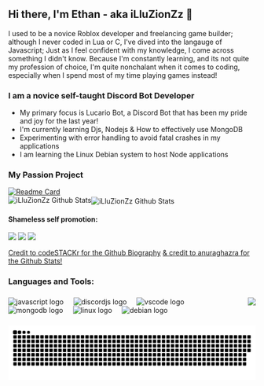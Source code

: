 ## Hi there, I'm Ethan - aka iLluZionZz 👋 

I used to be a novice Roblox developer and freelancing game builder; although I never coded in Lua or C, I've dived into the langauge of Javascript; Just as I feel confident with my knowledge, I come across something I didn't know. Because I'm constantly learning, and its not quite my profession of choice, I'm quite nonchalant when it comes to coding, especially when I spend most of my time playing games instead!

### I am a novice self-taught Discord Bot Developer

- My primary focus is Lucario Bot, a Discord Bot that has been my pride and joy for the last year!
- I'm currently learning Djs, Nodejs & How to effectively use MongoDB
- Experimenting with error handling to avoid fatal crashes in my applications
- I am learning the Linux Debian system to host Node applications

### My Passion Project
[![Readme Card](https://github-readme-stats-jet-tau.vercel.app/api/pin/?username=iLluZionZz&theme=midnight-purple&layout=compact&repo=Lucario_Bot)](https://github.com/iLluZionZz/Lucario_Bot)
<br />
<img align="left" alt="iLluZionZz Github Stats" src="https://github-readme-stats-jet-tau.vercel.app/api?username=iLluZionZz&show_icons=true&theme=midnight-purple&layout=compact" />
<img align="center" alt="iLluZionZz Github Stats" src ="https://github-readme-stats-jet-tau.vercel.app/api/top-langs/?username=iLluZionZz&theme=midnight-purple&layout=compact" />

#### Shameless self promotion:

<a href="https://www.youtube.com/channel/UCgjeFArtdf-rxHlKJCNg-yw" rel="nofollow"><img src="https://img.shields.io/badge/Youtube-bf0d13?style=for-the-badge&logo=youtube&logoColor=white" style="max-width:100%;"></a></code>
<a href="https://discord.gg/CFxfy6rv4P" rel="nofollow"><img src="https://img.shields.io/badge/Discord-7289DA?style=for-the-badge&amp;logo=discord&amp;logoColor=white" style="max-width: 100%;"></a>
<a href="https://steamcommunity.com/id/iLluZionZz/" rel="nofollow"><img src="https://img.shields.io/badge/Steam-000000?style=for-the-badge&logo=steam&logoColor=white" style="max-width:100%;"></a></code>

[Credit to codeSTACKr for the Github Biography](https://youtu.be/ECuqb5Tv9qI)
[& credit to anuraghazra for the Github Stats!](https://github.com/anuraghazra/github-readme-stats)

### Languages and Tools:

###

<img align="right" src="https://visitor-badge.laobi.icu/badge?page_id=iLluZionZz.iLluZionZz&left_text=Visitiors"  />

###

<div align="left">
  <img src="https://cdn.jsdelivr.net/gh/devicons/devicon/icons/javascript/javascript-original.svg" height="40" alt="javascript logo"  />
  <img width="12" />
  <img src="https://cdn.jsdelivr.net/gh/devicons/devicon/icons/discordjs/discordjs-plain.svg" height="40" alt="discordjs logo"  />
  <img width="12" />
  <img src="https://cdn.jsdelivr.net/gh/devicons/devicon/icons/vscode/vscode-original.svg" height="40" alt="vscode logo"  />
  <img width="12" />
  <img src="https://cdn.jsdelivr.net/gh/devicons/devicon/icons/mongodb/mongodb-original.svg" height="40" alt="mongodb logo"  />
  <img width="12" />
  <img src="https://cdn.jsdelivr.net/gh/devicons/devicon/icons/linux/linux-original.svg" height="40" alt="linux logo"  />
  <img width="12" />
  <img src="https://cdn.jsdelivr.net/gh/devicons/devicon/icons/debian/debian-original.svg" height="40" alt="debian logo"  />
</div>

###

<img src="https://raw.githubusercontent.com/iLluZionZz/iLluZionZz/output/snake.svg" alt="Snake animation" />

###




[twitter]: https://twitter.com/iLIuZionZz
[youtube]: https://www.youtube.com/channel/UCgjeFArtdf-rxHlKJCNg-yw
[placeholder]: https://youtu.be/dQw4w9WgXcQ
